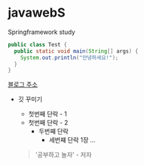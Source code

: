 # javawebS
Springframework study

``` java
public class Test {
  public static void main(String[] args) {
    System.out.println("안녕하세요!");
  }
}
```

[블로그 주소](https://)

* 깃 꾸미기
  * 첫번째 단락 - 1
  * 첫번째 단락 - 2
    * 두번쨰 단락
      * 세번쨰 단락 1장 ...
     
  > '공부하고 놀자' - 저자
